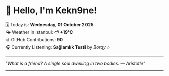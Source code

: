 # 👋 Hello, I'm Kekn9ne!

🗓️ Today is: **Wednesday, 01 October 2025**  
🌤️ Weather in Istanbul: **⛅️  +19°C**  
📊 GitHub Contributions: **90**  
🎧 Currently Listening: **Sağlamlık Testi** by *Borqy* 🎶

---

_"What is a friend? A single soul dwelling in two bodies. — *Aristotle*"_

---
